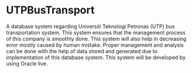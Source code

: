 # UTPBusTransport
A database system regarding Universiti Teknologi Petronas (UTP) bus transportation system. This system ensures that the management process of this company is smoothly done. This system will also help in decreasing error mostly caused by human mistake. Proper management and analysis can be done with the help of data stored and generated due to implementation of this database system. This system will be developed by using Oracle live.
